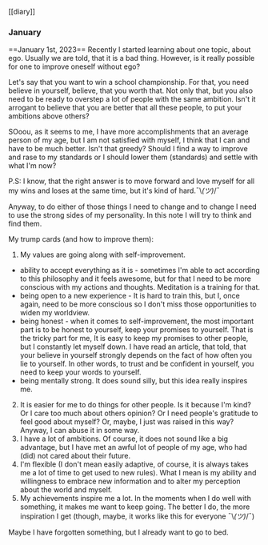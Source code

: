 [[diary]]
### January
==January 1st, 2023==
Recently I started learning about one topic, about ego. Usually we are told, that it is a bad thing. However, is it really possible for one to improve oneself without ego? 

Let's say that you want to win a school championship. For that, you need believe in yourself, believe, that you worth that. Not only that, but you also need to be ready to overstep a lot of people with the same ambition. Isn't it arrogant to believe that you are better that all these people, to put your ambitions above others?

SOoou, as it seems to me, I have more accomplishments that an average person of my age, but I am not satisfied with myself, I think that I can and have to be much better. Isn't that greedy? Should I find a way to improve and rase to my standards or I should lower them (standards) and settle with what I'm now?

P.S: I know, that the right answer is to move forward and love myself for all my wins and loses at the same time, but it's kind of hard.¯\\_(ツ)_/¯

Anyway, to do either of those things I need to change and to change I need to use the strong sides of my personality. In this note I will try to think and find them.

My trump cards (and how to improve them):
1) My values are going along with self-improvement.
- ability to accept everything as it is - sometimes I'm able to act according to this philosophy and it feels awesome, but for that I need to be more conscious with my actions and thoughts. Meditation is a training for that.
- being open to a new experience - It is hard to train this, but I, once again, need to be more conscious so I don't miss those opportunities to widen my worldview.
- being honest - when it comes to self-improvement, the most important part is to be honest to yourself, keep your promises to yourself. That is the tricky part for me, It is easy to keep my promises to other people, but I constantly let myself down. I have read an article, that told, that your believe in yourself strongly depends on the fact of how often you lie to yourself. In other words, to trust and be confident in yourself, you need to keep your words to yourself.
- being mentally strong. It does sound silly, but this idea really inspires me.
2) It is easier for me to do things for other people. Is it because I'm kind? Or I care too much about others opinion? Or I need people's gratitude to feel good about myself? Or, maybe, I just was raised in this way? Anyway, I can abuse it in some way.
3) I have a lot of ambitions. Of course, it does not sound like a big advantage, but I have met an awful lot of people of my age, who had (did) not cared about their future.
4) I'm flexible (I don't mean easily adaptive, of course, it is always takes me a lot of time to get used to new rules). What I mean is my ability and willingness to embrace new information and to alter my perception about the world and myself.
5) My achievements inspire me a lot. In the moments when I do well with something, it makes me want to keep going. The better I do, the more inspiration I get (though, maybe, it works like this for everyone ¯\\_(ツ)_/¯)

Maybe I have forgotten something, but I already want to go to bed.